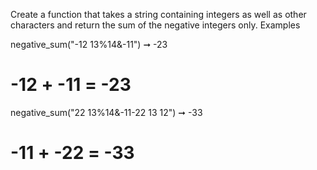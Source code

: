 Create a function that takes a string containing integers as well as other characters and return the sum of the negative integers only.
Examples

negative_sum("-12 13%14&-11") ➞ -23
# -12 + -11 = -23

negative_sum("22 13%14&-11-22 13 12") ➞ -33
# -11 + -22 = -33